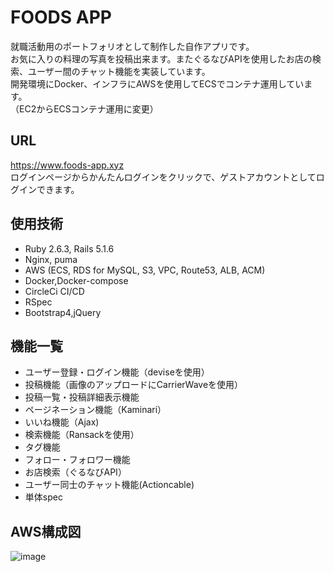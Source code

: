 # FOODS APP

就職活動用のポートフォリオとして制作した自作アプリです。<br>
お気に入りの料理の写真を投稿出来ます。またぐるなびAPIを使用したお店の検索、ユーザー間のチャット機能を実装しています。<br>
開発環境にDocker、インフラにAWSを使用してECSでコンテナ運用しています。<br>
（EC2からECSコンテナ運用に変更）

## URL
https://www.foods-app.xyz<br>
ログインページからかんたんログインをクリックで、ゲストアカウントとしてログインできます。

## 使用技術
* Ruby 2.6.3, Rails 5.1.6
* Nginx, puma
* AWS (ECS, RDS for MySQL, S3, VPC, Route53, ALB, ACM)
* Docker,Docker-compose
* CircleCi CI/CD
* RSpec
* Bootstrap4,jQuery

## 機能一覧
* ユーザー登録・ログイン機能（deviseを使用）
* 投稿機能（画像のアップロードにCarrierWaveを使用）
* 投稿一覧・投稿詳細表示機能
* ページネーション機能（Kaminari）
* いいね機能（Ajax)
* 検索機能（Ransackを使用）
* タグ機能
* フォロー・フォロワー機能
* お店検索（ぐるなびAPI）
* ユーザー同士のチャット機能(Actioncable)
* 単体spec

## AWS構成図
<!-- ![image](https://user-images.githubusercontent.com/59563038/83327203-2151a300-a2b5-11ea-9114-3c7302103dfa.png) -->
![image](https://user-images.githubusercontent.com/59563038/91187398-16c76e00-e72b-11ea-9690-71d23ad63f3a.png)
